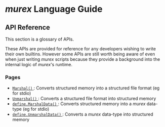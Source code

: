 # _murex_ Language Guide

## API Reference

This section is a glossary of APIs.

These APIs are provided for reference for any developers wishing to write
their own builtins. However some APIs are still worth being aware of even
when just writing _murex_ scripts because they provide a background into
the internal logic of _murex_'s runtime.

### Pages

* [`Marshal()` ](apis/marshal.md):
  Converts structured memory into a structured file format (eg for stdio)
* [`Unmarshal()` ](apis/unmarshal.md):
  Converts a structured file format into structured memory
* [`define.MarshalData()` ](apis/marshaldata.md):
  Converts structured memory into a _murex_ data-type (eg for stdio)
* [`define.UnmarshalData()` ](apis/unmarshaldata.md):
  Converts a _murex_ data-type into structured memory